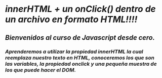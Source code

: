 # **_innerHTML + un onClick() dentro de un archivo en formato HTML!!!!_**

## **_Bienvenidos al curso de Javascript desde cero._**

### _Aprenderemos a utilizar la propiedad innerHTML la cual reemplaza nuestro texto en HTML, conoceremos los que son las variables, la propiedad onclick y una pequeña muestra de los que puede hacer el DOM._
